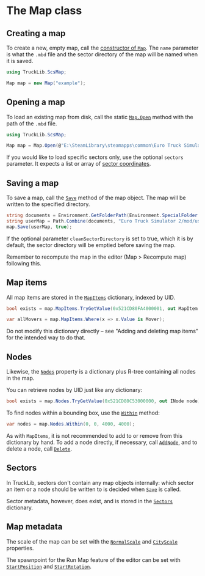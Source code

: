 # The Map class

## Creating a map
To create a new, empty map, call the [constructor of `Map`](xref:TruckLib.ScsMap.Map.%23ctor*).
The `name` parameter is what the `.mbd` file and the sector directory of the map will be named when it is saved.

```cs
using TruckLib.ScsMap;

Map map = new Map("example");
```

## Opening a map
To load an existing map from disk, call the static [`Map.Open`](xref:TruckLib.ScsMap.Map.Open*) method with
the path of the `.mbd` file.

```cs
using TruckLib.ScsMap;

Map map = Map.Open(@"E:\SteamLibrary\steamapps\common\Euro Truck Simulator 2\extracted\map\europe.mbd");
```

If you would like to load specific sectors only, use the optional `sectors` parameter.
It expects a list or array of [sector coordinates](xref:TruckLib.ScsMap.SectorCoordinate).

## Saving a map
To save a map, call the [`Save`](xref:TruckLib.ScsMap.Map.Save*) method of the map object. The map will be
written to the specified directory.

```cs
string documents = Environment.GetFolderPath(Environment.SpecialFolder.MyDocuments);
string userMap = Path.Combine(documents, "Euro Truck Simulator 2/mod/user_map/map/");
map.Save(userMap, true);
```

If the optional parameter `cleanSectorDirectory` is set to true, which it is by default, the sector directory
will be emptied before saving the map.

Remember to recompute the map in the editor (Map > Recompute map) following this.

## Map items
All map items are stored in the [`MapItems`](xref:TruckLib.ScsMap.Map.MapItems) dictionary, indexed by UID.

```cs
bool exists = map.MapItems.TryGetValue(0x521CD80FA4000001, out MapItem item);

var allMovers = map.MapItems.Where(x => x.Value is Mover);
```

Do not modify this dictionary directly &ndash; see "Adding and deleting map items" for the intended way to do that.

## Nodes
Likewise, the [`Nodes`](xref:TruckLib.ScsMap.Map.Nodes) property is a dictionary plus R-tree containing all nodes in the map.

You can retrieve nodes by UID just like any dictionary:

```cs
bool exists = map.Nodes.TryGetValue(0x521CD80C53000000, out INode node);
```

To find nodes within a bounding box, use the [`Within`](xref:TruckLib.ScsMap.Collections.NodeDictionary.Within*) method:

```cs
var nodes = map.Nodes.Within(0, 0, 4000, 4000);
```

As with `MapItems`, it is not recommended to add to or remove from this dictionary by hand.
To add a node directly, if necessary, call [`AddNode`](xref:TruckLib.ScsMap.Map.AddNode*), and to
delete a node, call [`Delete`](xref:TruckLib.ScsMap.Map.Delete(TruckLib.ScsMap.INode)).

## Sectors
In TruckLib, sectors don't contain any map objects internally: which sector an item or a node should be written
to is decided when [`Save`](xref:TruckLib.ScsMap.Map.Save*) is called.

Sector metadata, however, does exist, and is stored in the [`Sectors`](xref:TruckLib.ScsMap.Map.Sectors) dictionary.

## Map metadata
The scale of the map can be set with the [`NormalScale`](xref:TruckLib.ScsMap.Map.NormalScale) and
[`CityScale`](xref:TruckLib.ScsMap.Map.CityScale) properties.

The spawnpoint for the Run Map feature of the editor can be set with [`StartPosition`](xref:TruckLib.ScsMap.Map.StartPosition)
and [`StartRotation`](xref:TruckLib.ScsMap.Map.StartRotation).
